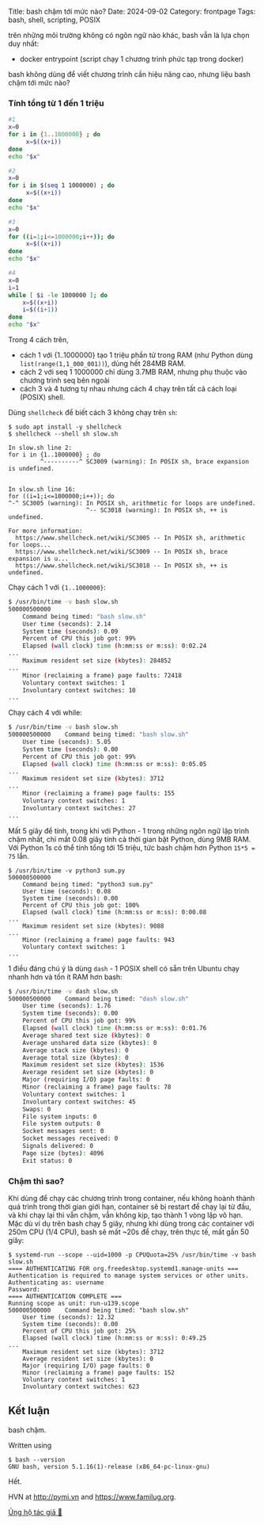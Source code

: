 Title: bash chậm tới mức nào?
Date: 2024-09-02
Category: frontpage
Tags: bash, shell, scripting, POSIX

trên những môi trường không có ngôn ngữ nào khác, bash vẫn là lựa chọn duy nhất:

- docker entrypoint (script chạy 1 chương trình phức tạp trong docker)

bash không dùng để viết chương trình cần hiệu năng cao, nhưng liệu bash chậm tới mức nào?

### Tính tổng từ 1 đến 1 triệu

```bash
#1
x=0
for i in {1..1000000} ; do
     x=$((x+i))
done
echo "$x"

#2
x=0
for i in $(seq 1 1000000) ; do
     x=$((x+i))
done
echo "$x"

#3
x=0
for ((i=1;i<=1000000;i++)); do
     x=$((x+i))
done
echo "$x"

#4
x=0
i=1
while [ $i -le 1000000 ]; do
    x=$((x+i))
    i=$((i+1))
done
echo "$x"
```

Trong 4 cách trên,

- cách 1 với {1..1000000} tạo 1 triệu phần tử trong RAM (như Python dùng `list(range(1,1_000_001))`), dùng hết 284MB RAM.
- cách 2 với seq 1 1000000 chỉ dùng 3.7MB RAM, nhưng phụ thuộc vào chương trình seq bên ngoài
- cách 3 và 4 tương tự nhau nhưng cách 4 chạy trên tất cả cách loại (POSIX) shell.

Dùng `shellcheck` để biết cách 3 không chạy trên `sh`:

```
$ sudo apt install -y shellcheck
$ shellcheck --shell sh slow.sh

In slow.sh line 2:
for i in {1..1000000} ; do
         ^----------^ SC3009 (warning): In POSIX sh, brace expansion is undefined.


In slow.sh line 16:
for ((i=1;i<=1000000;i++)); do
^-^ SC3005 (warning): In POSIX sh, arithmetic for loops are undefined.
                      ^-- SC3018 (warning): In POSIX sh, ++ is undefined.

For more information:
  https://www.shellcheck.net/wiki/SC3005 -- In POSIX sh, arithmetic for loops...
  https://www.shellcheck.net/wiki/SC3009 -- In POSIX sh, brace expansion is u...
  https://www.shellcheck.net/wiki/SC3018 -- In POSIX sh, ++ is undefined.
```

Chạy cách 1 với `{1..1000000}`:

```sh
$ /usr/bin/time -v bash slow.sh
500000500000
	Command being timed: "bash slow.sh"
	User time (seconds): 2.14
	System time (seconds): 0.09
	Percent of CPU this job got: 99%
	Elapsed (wall clock) time (h:mm:ss or m:ss): 0:02.24
...
	Maximum resident set size (kbytes): 284852
...
	Minor (reclaiming a frame) page faults: 72418
	Voluntary context switches: 1
	Involuntary context switches: 10
...
```
Chạy cách 4 với while:

```sh
$ /usr/bin/time -v bash slow.sh
500000500000	Command being timed: "bash slow.sh"
	User time (seconds): 5.05
	System time (seconds): 0.00
	Percent of CPU this job got: 99%
	Elapsed (wall clock) time (h:mm:ss or m:ss): 0:05.05
...
	Maximum resident set size (kbytes): 3712
...
	Minor (reclaiming a frame) page faults: 155
	Voluntary context switches: 1
	Involuntary context switches: 27
...
```

Mất 5 giây để tính, trong khi với Python - 1 trong những ngôn ngữ lập trình chậm nhất, chỉ mất 0.08 giây tính cả thời gian bật Python, dùng 9MB RAM. Với Python 1s có thể tính tổng tới 15 triệu, tức bash chậm hơn Python `15*5 = 75` lần.

```
$ /usr/bin/time -v python3 sum.py
500000500000
	Command being timed: "python3 sum.py"
	User time (seconds): 0.08
	System time (seconds): 0.00
	Percent of CPU this job got: 100%
	Elapsed (wall clock) time (h:mm:ss or m:ss): 0:00.08
...
	Maximum resident set size (kbytes): 9088
...
	Minor (reclaiming a frame) page faults: 943
	Voluntary context switches: 1
...
```

1 điều đáng chú ý là dùng `dash` - 1 POSIX shell có sẵn trên Ubuntu chạy nhanh hơn và tốn ít RAM hơn bash:

```sh
$ /usr/bin/time -v dash slow.sh
500000500000	Command being timed: "dash slow.sh"
	User time (seconds): 1.76
	System time (seconds): 0.00
	Percent of CPU this job got: 99%
	Elapsed (wall clock) time (h:mm:ss or m:ss): 0:01.76
	Average shared text size (kbytes): 0
	Average unshared data size (kbytes): 0
	Average stack size (kbytes): 0
	Average total size (kbytes): 0
	Maximum resident set size (kbytes): 1536
	Average resident set size (kbytes): 0
	Major (requiring I/O) page faults: 0
	Minor (reclaiming a frame) page faults: 78
	Voluntary context switches: 1
	Involuntary context switches: 45
	Swaps: 0
	File system inputs: 0
	File system outputs: 0
	Socket messages sent: 0
	Socket messages received: 0
	Signals delivered: 0
	Page size (bytes): 4096
	Exit status: 0
```

### Chậm thì sao?
Khi dùng để chạy các chương trình trong container, nếu không hoành thành quá trình trong thời gian giới hạn, container sẽ bị restart để chạy lại từ đầu, và khi chạy lại thì vẫn chậm, vẫn không kịp, tạo thành 1 vòng lặp vô hạn. Mặc dù ví dụ trên bash chạy 5 giây, nhưng khi dùng trong các container với 250m CPU (1/4 CPU), bash sẽ mất ~20s để chạy, trên thực tế, mất gần 50 giây:


```
$ systemd-run --scope --uid=1000 -p CPUQuota=25% /usr/bin/time -v bash slow.sh
==== AUTHENTICATING FOR org.freedesktop.systemd1.manage-units ===
Authentication is required to manage system services or other units.
Authenticating as: username
Password:
==== AUTHENTICATION COMPLETE ===
Running scope as unit: run-u139.scope
500000500000	Command being timed: "bash slow.sh"
	User time (seconds): 12.32
	System time (seconds): 0.00
	Percent of CPU this job got: 25%
	Elapsed (wall clock) time (h:mm:ss or m:ss): 0:49.25
...
	Maximum resident set size (kbytes): 3712
	Average resident set size (kbytes): 0
	Major (requiring I/O) page faults: 0
	Minor (reclaiming a frame) page faults: 152
	Voluntary context switches: 1
	Involuntary context switches: 623
```

## Kết luận
bash chậm.

Written using
```
$ bash --version
GNU bash, version 5.1.16(1)-release (x86_64-pc-linux-gnu)
```
Hết.

HVN at <http://pymi.vn> and <https://www.familug.org>.

[Ủng hộ tác giả 🍺](https://www.familug.org/p/ung-ho.html)
